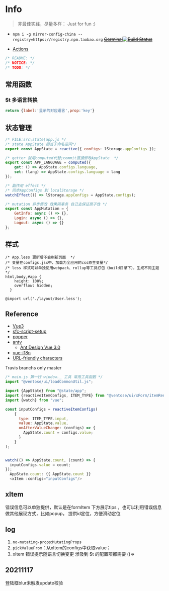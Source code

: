 # Info

>非最佳实践，尽量多样： Just for fun :)

- `npm i -g mirror-config-china --registry=https://registry.npm.taobao.org`
~~[Germinal](https://shonesinglone.github.io/germinal/)[![Build Status](https://app.travis-ci.com/ShoneSingLone/germinal.svg?branch=master)](https://app.travis-ci.com/ShoneSingLone/germinal)~~

- [Actions](https://dev.to/pierresaid/deploy-node-projects-to-github-pages-with-github-actions-4jco)

```js
/* README: */
/* NOTICE: */
/* TODO: */
```

## 常用函数

### $t 多语言转换

```js
return {label:'显示的对应语言',prop:'key'}
```

## 状态管理

```js
/* FILE:src\state\app.js */
/* state AppState 相当于命名空间*/
export const AppState = reactive({ configs: lStorage.appConfigs });

/* getter 就用computed代替;commit直接修改AppState  */
export const APP_LANGUAGE = computed({
    get: () => AppState.configs.language,
    set: (lang) => AppState.configs.language = lang
});

/* 副作用 effect */
/* 同步AppConfigs 到 localStorage */
watchEffect(() => lStorage.appConfigs = AppState.configs);

/* mutation 异步修改 效果同事务 自己去保证原子性 */
export const AppMutation = {
    GetInfo: async () => {},
    Login: async () => {},
    Logout: async () => {}
};
```

## 样式

```less
/* App.less 更新后不会刷新页面  */
/* 变量在configs.jsx中，加载为全应用的css原生变量*/
/* less 样式可以单独使用webpack、rollup等工具打包（build目录下），生成不同主题 */
html,body,#app {
    height: 100%;
    overflow: hidden;
  }
  
@import url('./layout/User.less');

```

## Reference

- [Vue3](https://v3.cn.vuejs.org/api/)
- [sfc-script-setup](https://v3.cn.vuejs.org/api/sfc-script-setup.html)
- [popper](https://popper.js.org/)
- [antv](https://next.antdv.com/components/overview-cn/)
  - [Ant Design Vue 3.0](https://mp.weixin.qq.com/s?__biz=MzU4NTgyMTM0MQ==&mid=2247484357&idx=1&sn=478c97c3ddd1703f4851863a8f4b2863&chksm=fd85fe37caf27721818cfcef9521116cb54ca4c023951445ed71a1d87786c383f2888d64035f&mpshare=1&scene=23&srcid=10203hvGd6nN3z8bEYuCS1LI&sharer_sharetime=1634692039568&sharer_shareid=966f440169937ddeabee7cec964be6bc#rd)
- [vue-i18n](https://vue-i18n.intlify.dev/guide/advanced/composition.html#mapping-between-vuei18n-instance-and-composer-instance)
- [URL-friendly characters](https://stackoverflow.com/questions/695438/what-are-the-safe-characters-for-making-urls)

Travis branchs only master

```js
/* main.js 第一行 window._ 工具 常用工具函数 */
import "@ventose/ui/loadCommonUtil.js";
```

```js
import {AppState} from "@state/app";
import {reactiveItemConfigs, ITEM_TYPE} from "@ventose/ui/xForm/itemRenders/common.js";
import {watch} from "vue";

const inputConfigs = reactiveItemConfigs(
    {
      type: ITEM_TYPE.input,
      value: AppState.value,
      onAfterValueChange: (configs) => {
        AppState.count = configs.value;
      }
    }
);


watch(() => AppState.count, (count) => {
  inputConfigs.value = count;
});
  AppState.count: {{ AppState.count }}
  <xItem :configs="inputConfigs"/>

```

## xItem

错误信息可以单独提供，默认是在formItem 下方展示tips ，也可以利用错误信息做其他展现方式，比如popup， 提供id定位，方便滑动定位

## log

1. `no-mutating-props`:`MutatingProps`
2. `pickValueFrom`：从xItem的configs中获取value；
3. xItem 错误提示随语言切换变更 涉及到 $t 的配置项都需要 ()=>


## 20211117
登陆框blur未触发update校验

